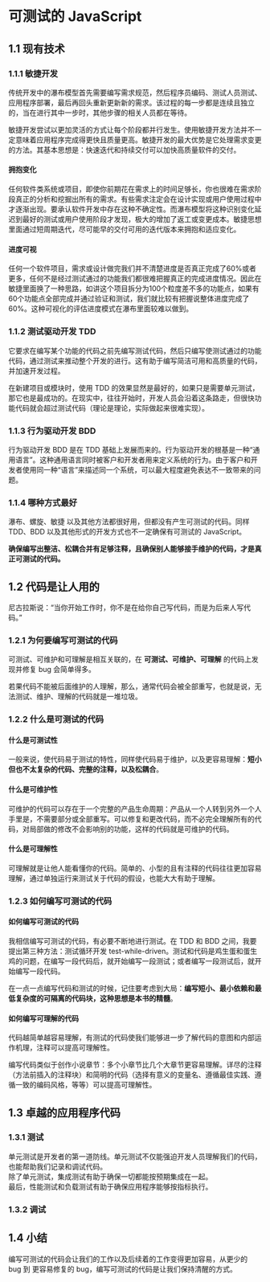 # 可测试的 JavaScript

## 1.1 现有技术

### 1.1.1 敏捷开发

传统开发中的瀑布模型首先需要编写需求规范，然后程序员编码、测试人员测试、应用程序部署，最后再回头重新更新新的需求。该过程的每一步都是连续且独立的，当在进行其中一步时，其他步骤的相关人员都在等待。

敏捷开发尝试以更加灵活的方式让每个阶段都并行发生。使用敏捷开发方法并不一定意味着应用程序完成得更快且质量更高。敏捷开发的最大优势是它处理需求变更的方法。其基本思想是：快速迭代和持续交付可以加快高质量软件的交付。

#### 拥抱变化

任何软件类系统或项目，即使你前期花在需求上的时间足够长，你也很难在需求阶段真正的分析和挖掘出所有的需求。有些需求注定会在设计实现或用户使用过程中才逐渐出现。要承认软件开发中存在这种不确定性。而瀑布模型将这种识别变化延迟到最好的测试或用户使用阶段才发现，极大的增加了返工或变更成本。敏捷思想里面通过短周期迭代，尽可能早的交付可用的迭代版本来拥抱和适应变化。

#### 进度可视

任何一个软件项目，需求或设计做完我们并不清楚进度是否真正完成了60%或者更多，任何不是经过测试通过的功能我们都很难把握真正的完成进度情况。因此在敏捷里面换了一种思路，如讲这个项目拆分为100个粒度差不多的功能点，如果有60个功能点全部完成并通过验证和测试，我们就比较有把握说整体进度完成了60%。这种可视化的评估进度模式在瀑布里面较难以做到。

### 1.1.2 测试驱动开发 TDD

它要求在编写某个功能的代码之前先编写测试代码，然后只编写使测试通过的功能代码，通过测试来推动整个开发的进行。这有助于编写简洁可用和高质量的代码，并加速开发过程。

在新建项目或模块时，使用 TDD 的效果显然是最好的，如果只是需要单元测试，那它也是最成功的。在现实中，往往开始时，开发人员会沿着这条路走，但很快功能代码就会超过测试代码（理论是理论，实际做起来很难实现）。

### 1.1.3 行为驱动开发 BDD

行为驱动开发 BDD 是在 TDD 基础上发展而来的。行为驱动开发的根基是一种“通用语言”。这种通用语言同时被客户和开发者用来定义系统的行为。由于客户和开发者使用同一种“语言”来描述同一个系统，可以最大程度避免表达不一致带来的问题。

### 1.1.4 哪种方式最好

瀑布、螺旋、敏捷 以及其他方法都很好用，但都没有产生可测试的代码。同样 TDD、BDD 以及其他形式的开发方式也不一定确保有可测试的 JavaScript。

**确保编写出整洁、松耦合并有足够注释，且确保别人能够接手维护的代码，才是真正可测试的代码。**

## 1.2 代码是让人用的

尼古拉斯说：“当你开始工作时，你不是在给你自己写代码，而是为后来人写代码。”

### 1.2.1 为何要编写可测试的代码

可测试、可维护和可理解是相互关联的，在 **可测试、可维护、可理解** 的代码上发现并修复 bug 会简单得多。

若果代码不能被后面维护的人理解，那么，通常代码会被全部重写，也就是说，无法测试、维护、理解的代码就是一堆垃圾。

### 1.2.2 什么是可测试的代码

#### 什么是可测试性
一般来说，使代码易于测试的特性，同样使代码易于维护，以及更容易理解：**短小但也不太复杂的代码、完整的注释，以及松耦合**。

#### 什么是可维护性
可维护的代码可以存在于一个完整的产品生命周期：产品从一个人转到另外一个人手里是，不需要部分或全部重写。可以修复和更改代码，而不必完全理解所有的代码，对局部做的修改不会影响别的功能，这样的代码就是可维护的代码。

#### 什么是可理解性
可理解就是让他人能看懂你的代码。简单的、小型的且有注释的代码往往更加容易理解，通过单独运行来测试关于代码的假设，也能大大有助于理解。

### 1.2.3 如何编写可测试的代码

#### 如何编写可测试的代码
我相信编写可测试的代码，有必要不断地进行测试。在 TDD 和 BDD 之间，我要提出第三种方法：测试循环开发 test-while-driven。测试和代码是鸡生蛋和蛋生鸡的问题，在编写一段代码后，就开始编写一段测试；或者编写一段测试后，就开始编写一段代码。

在一点一点编写代码和测试的时候，记住要考虑到大局：**编写短小、最小依赖和最低复杂度的可隔离的代码块，这种思想是本书的精髓**。

#### 如何编写可理解的代码
代码越简单越容易理解，有测试的代码使我们能够进一步了解代码的意图和内部运作机理，注释可以提高可理解性。

编写代码类似于创作小说章节：多个小章节比几个大章节更容易理解。详尽的注释（方法前插入的注释块）和简明的代码（选择有意义的变量名、遵循最佳实践、遵循一致的编码风格，等等）可以提高可理解性。

## 1.3 卓越的应用程序代码

### 1.3.1 测试

单元测试是开发者的第一道防线。单元测试不仅能强迫开发人员理解我们的代码，也能帮助我们记录和调试代码。  
除了单元测试，集成测试有助于确保一切都能按预期集成在一起。  
最后，性能测试和负载测试有助于确保应用程序能够按指标执行。

### 1.3.2 调试

## 1.4 小结

编写可测试的代码会让我们的工作以及后续着的工作变得更加容易，从更少的 bug 到 更容易修复的 bug，编写可测试的代码是让我们保持清醒的方式。
